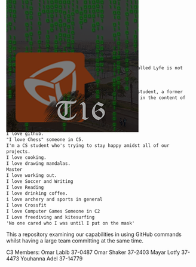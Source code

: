 <h1>Github - Sprint 0</h1> <br/>
<div style="position:absolute;top:0;bottom:0;margin:auto;">
	<img align="right" src="logoV9.png" />
</div>

    My main theory in life is that the game that is called Lyfe is not r.e.
    some nerdy guy who works with C2
    I am in team C5 and SE seems greattt.
    Hello I am a person, and I am a computer science student, a former junior teaching assistant, and I am so interested in the content of this course.
    I love football
    :(
    I love clothes
    I love green tea with mint.
    I love github.
    "I love Chess" someone in C5.
    I'm a CS student who's trying to stay happy amidst all of our projects.
    I love cooking.
    I love drawing mandalas.
    Master
    I love working out.
    I love Soccer and Writing
	I love Reading 
	I love drinking coffee.
	i love archery and sports in general
	I love Crossfit
	I love Computer Games Someone in C2
	I Love freediving and kitesurfing
	'No one cared who I was until I put on the mask' 



This a repository examining our capabilities in using GitHub commands whilst having a large team committing at the same time.

C3 Members:
Omar Labib 37-0487
Omar Shaker 37-2403
Mayar Lotfy 37-4473
Youhanna Adel 37-14779
